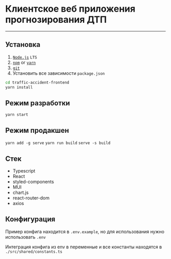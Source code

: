 # Клиентское веб приложения прогнозирования ДТП

---

## Установка

1. [`Node.js`](https://nodejs.org/) `LTS`
2. [`npm`](https://docs.npmjs.com/downloading-and-installing-node-js-and-npm) or
   [`yarn`](https://classic.yarnpkg.com/lang/en/docs/install/#windows-stable)
3. [`git`](https://git-scm.com/)
4. Установить все зависимости `package.json`

```sh
cd traffic-accident-frontend
yarn install
```

## Режим разработки

`yarn start`

## Режим продакшен

`yarn add -g serve` `yarn run build` `serve -s build`

## Стек

- Typescript
- React
- styled-components
- MUI
- chart.js
- react-router-dom
- axios

## Конфигурация

Пример конфига находится в `.env.example`, но для использования нужно использовать `.env`

Интеграция конфига из env в переменные и все константы находятся в `./src/shared/constants.ts`
